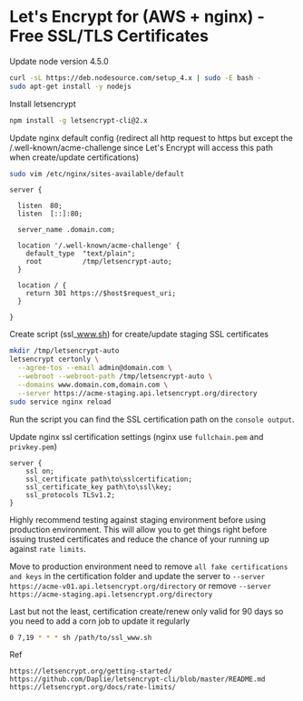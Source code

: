 # Let's Encrypt for (AWS + nginx) - Free SSL/TLS Certificates

Update node version 4.5.0
```sh
curl -sL https://deb.nodesource.com/setup_4.x | sudo -E bash -
sudo apt-get install -y nodejs
```

Install letsencrypt
```sh
npm install -g letsencrypt-cli@2.x
```

Update nginx default config (redirect all http request to https but except the /.well-known/acme-challenge since Let's Encrypt will access this path when create/update certifications)

```sh
sudo vim /etc/nginx/sites-available/default
```

```
server {

  listen  80;
  listen  [::]:80;

  server_name .domain.com;

  location '/.well-known/acme-challenge' {
    default_type  "text/plain";
    root          /tmp/letsencrypt-auto;
  }

  location / {
    return 301 https://$host$request_uri;
  }

}
```

Create script (ssl_www.sh) for create/update staging SSL certificates 
```sh
mkdir /tmp/letsencrypt-auto
letsencrypt certonly \
  --agree-tos --email admin@domain.com \
  --webroot --webroot-path /tmp/letsencrypt-auto \
  --domains www.domain.com,domain.com \
  --server https://acme-staging.api.letsencrypt.org/directory 
sudo service nginx reload
```

Run the script you can find the SSL certification path on the `console output`. 

Update nginx ssl certification settings (nginx use `fullchain.pem` and `privkey.pem`)
```
server {
	ssl on;
	ssl_certificate path\to\sslcertification;
	ssl_certificate_key path\to\ssl\key;
	ssl_protocols TLSv1.2;
}
```

Highly recommend testing against staging environment before using production environment. This will allow you to get things right before issuing trusted certificates and reduce the chance of your running up against `rate limits`.

Move to production environment need to remove `all fake certifications and keys` in the certification folder and update the server to `--server https://acme-v01.api.letsencrypt.org/directory` or remove `--server https://acme-staging.api.letsencrypt.org/directory`

Last but not the least, certification create/renew only valid for 90 days so you need to add a corn job to update it regularly 

```sh
0 7,19 * * * sh /path/to/ssl_www.sh
```


Ref
```
https://letsencrypt.org/getting-started/
https://github.com/Daplie/letsencrypt-cli/blob/master/README.md
https://letsencrypt.org/docs/rate-limits/
```
